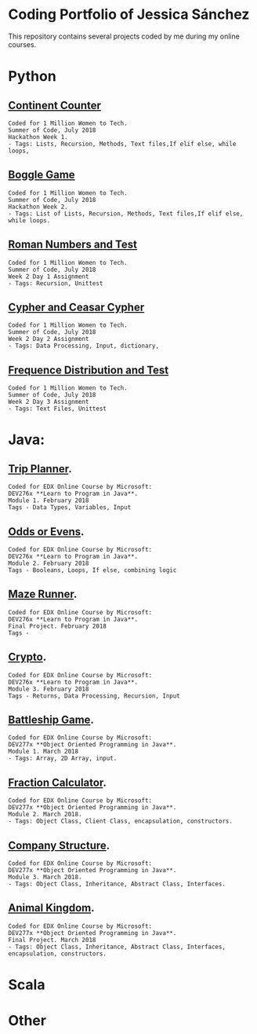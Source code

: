 # Coding Portfolio of Jessica Sánchez

This repository contains several projects coded by me during my online courses.

# Python

## [Continent Counter]()
	Coded for 1 Million Women to Tech.
	Summer of Code, July 2018
	Hackathon Week 1.
	- Tags: Lists, Recursion, Methods, Text files,If elif else, while loops, 

## [Boggle Game]()
	Coded for 1 Million Women to Tech.
	Summer of Code, July 2018
	Hackathon Week 2.
	- Tags: List of Lists, Recursion, Methods, Text files,If elif else, while loops.

## [Roman Numbers and Test]()
	Coded for 1 Million Women to Tech.
	Summer of Code, July 2018
	Week 2 Day 1 Assignment
	- Tags: Recursion, Unittest

## [Cypher and Ceasar Cypher]()
	Coded for 1 Million Women to Tech.
	Summer of Code, July 2018
	Week 2 Day 2 Assignment
	- Tags: Data Processing, Input, dictionary, 

## [Frequence Distribution and Test]()
	Coded for 1 Million Women to Tech.
	Summer of Code, July 2018
	Week 2 Day 3 Assignment
	- Tags: Text Files, Unittest


# Java:

## [Trip Planner]().
	Coded for EDX Online Course by Microsoft:
	DEV276x **Learn to Program in Java**.
	Module 1. February 2018
	Tags - Data Types, Variables, Input

## [Odds or Evens]().
	Coded for EDX Online Course by Microsoft:
	DEV276x **Learn to Program in Java**.
	Module 2. February 2018
	Tags - Booleans, Loops, If else, combining logic

## [Maze Runner]().
	Coded for EDX Online Course by Microsoft:
	DEV276x **Learn to Program in Java**.
	Final Project. February 2018
	Tags -  

## [Crypto]().
	Coded for EDX Online Course by Microsoft:
	DEV276x **Learn to Program in Java**.
	Module 3. February 2018
	Tags - Returns, Data Processing, Recursion, Input

## [Battleship Game](https://github.com/JessSanchezC/BattleShip).
	Coded for EDX Online Course by Microsoft: 
	DEV277x **Object Oriented Programming in Java**.
	Module 1. March 2018
	- Tags: Array, 2D Array, input.

## [Fraction Calculator](https://github.com/JessSanchezC/FractionCalculator).
	Coded for EDX Online Course by Microsoft: 
	DEV277x **Object Oriented Programming in Java**.
	Module 2. March 2018.
	- Tags: Object Class, Client Class, encapsulation, constructors.

## [Company Structure](https://github.com/JessSanchezC/CompanyStructure).
	Coded for EDX Online Course by Microsoft: 
	DEV277x **Object Oriented Programming in Java**.
	Module 3. March 2018.
	- Tags: Object Class, Inheritance, Abstract Class, Interfaces.

## [Animal Kingdom](https://github.com/JessSanchezC/AnimalKingdom).
	Coded for EDX Online Course by Microsoft: 
	DEV277x **Object Oriented Programming in Java**.
	Final Project. March 2018
	- Tags: Object Class, Inheritance, Abstract Class, Interfaces, encapsulation, constructors.

# Scala

# Other


